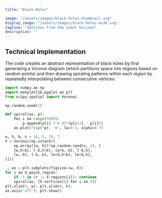```yaml
---
title: "Black Holes"

image: "/assets/images/black-holes-thumbnail.svg"
display_image: "/assets/images/black-holes-wide.svg"
tagline: "Sketches from the event horizon"
description: ""
---
```


## Technical Implementation
The code creates an abstract representation of black holes by first generating a Voronoi diagram (which partitions space into regions based on random points) and then drawing spiraling patterns within each region by repeatedly interpolating between consecutive vertices.

```python
import numpy as np
import matplotlib.pyplot as plt
from scipy.spatial import Voronoi

np.random.seed(1)

def spiral(ax, p):
    for i in range(5000):
        p.append(p[i] + 0.05*(p[i+1] - p[i]))
    ax.plot(*zip(*p), 'm', lw=0.3, alpha=0.7)

w, h, b, n = 10, 5, 10, 7
V = Voronoi(np.vstack([
    np.array([w, h])*np.random.rand(n, 2), [
    [w,h+b], [-b,h+b], [w+b,-b], [-b,h],  
    [w,-b], [-b,-b], [w+b,h+b], [w+b,h],
]]))

_, ax = plt.subplots(figsize=(w, h))
for i in V.point_region:
    if -1 in (r := V.regions[i]): continue
    spiral(ax, [V.vertices[i] for i in r])
plt.xlim(0, w); plt.ylim(0, h); 
ax.axis('off'); plt.show()
```
